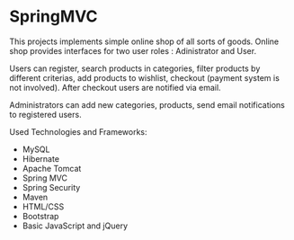 # SpringMVC

This projects implements simple online shop of all sorts of goods.
Online shop provides interfaces for two user roles : Adinistrator and User.

Users can register, search products in categories, filter products by different criterias, add products to wishlist, checkout (payment
system is not involved). After checkout users are notified via email.

Administrators can add new categories, products, send email notifications to registered users.

Used Technologies and Frameworks:
- MySQL
- Hibernate
- Apache Tomcat
- Spring MVC
- Spring Security
- Maven
- HTML/CSS
- Bootstrap
- Basic JavaScript and jQuery
